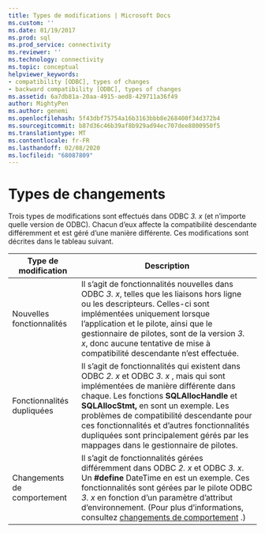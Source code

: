 ```yaml
---
title: Types de modifications | Microsoft Docs
ms.custom: ''
ms.date: 01/19/2017
ms.prod: sql
ms.prod_service: connectivity
ms.reviewer: ''
ms.technology: connectivity
ms.topic: conceptual
helpviewer_keywords:
- compatibility [ODBC], types of changes
- backward compatibility [ODBC], types of changes
ms.assetid: 6a7db81a-20aa-4915-aed8-429711a36f49
author: MightyPen
ms.author: genemi
ms.openlocfilehash: 5f43dbf75754a16b3163bbb8e268400f34d372b4
ms.sourcegitcommit: b87d36c46b39af8b929ad94ec707dee8800950f5
ms.translationtype: MT
ms.contentlocale: fr-FR
ms.lasthandoff: 02/08/2020
ms.locfileid: "68087809"
---
```

# <a name="types-of-changes"></a>Types de changements
Trois types de modifications sont effectués dans ODBC *3. x* (et n’importe quelle version de ODBC). Chacun d’eux affecte la compatibilité descendante différemment et est géré d’une manière différente. Ces modifications sont décrites dans le tableau suivant.  
  
|Type de modification|Description|  
|--------------------|-----------------|  
|Nouvelles fonctionnalités|Il s’agit de fonctionnalités nouvelles dans ODBC *3. x*, telles que les liaisons hors ligne ou les descripteurs. Celles-ci sont implémentées uniquement lorsque l’application et le pilote, ainsi que le gestionnaire de pilotes, sont de la version *3. x*, donc aucune tentative de mise à compatibilité descendante n’est effectuée.|  
|Fonctionnalités dupliquées|Il s’agit de fonctionnalités qui existent dans ODBC *2. x* et ODBC *3. x* , mais qui sont implémentées de manière différente dans chaque. Les fonctions **SQLAllocHandle** et **SQLAllocStmt,** en sont un exemple. Les problèmes de compatibilité descendante pour ces fonctionnalités et d’autres fonctionnalités dupliquées sont principalement gérés par les mappages dans le gestionnaire de pilotes.|  
|Changements de comportement|Il s’agit de fonctionnalités gérées différemment dans ODBC *2. x* et ODBC *3. x*. Un **#define** DateTime en est un exemple. Ces fonctionnalités sont gérées par le pilote ODBC *3. x* en fonction d’un paramètre d’attribut d’environnement. (Pour plus d’informations, consultez [changements de comportement](../../../odbc/reference/develop-app/behavioral-changes.md) .)|
